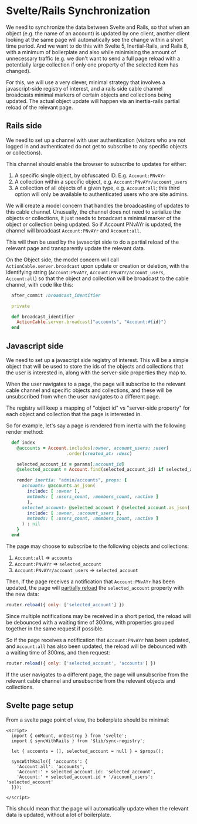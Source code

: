 # Svelte/Rails Synchronization

We need to synchronize the data between Svelte and Rails, so that when an object (e.g. the name of an account) is updated by one client, another client looking at the same page will automatically see the change within a short time period. And we want to do this with Svelte 5, Inertial-Rails, and Rails 8, with a minimum of boilerplate and also while minimising the amount of unnecessary traffic (e.g. we don't want to send a full page reload with a potentially large collection if only one property of the selected item has changed).

For this, we will use a very clever, minimal strategy that involves a javascript-side registry of interest, and a rails side cable channel broadcasts minimal markers of certain objects and collections being updated. The actual object update will happen via an inertia-rails partial reload of the relevant page.

## Rails side

We need to set up a channel with user authentication (visitors who are not logged in and authenticated do not get to subscribe to any specific objects or collections).

This channel should enable the browser to subscribe to updates for either:

1. A specific single object, by obfuscated ID. E.g. `Account:PNvAYr`
2. A collection within a specific object, e.g. `Account:PNvAYr/account_users`
3. A collection of all objects of a given type, e.g. `Account:all`; this third option will only be available to authenticated users who are site admins.

We will create a model concern that handles the broadcasting of updates to this cable channel. Unusually, the channel does not need to serialize the objects or collections, it just needs to broadcast a minimal marker of the object or collection being updated. So if Account PNvAYr is updated, the channel will broadcast `Account:PNvAYr` and `Account:all`.

This will then be used by the javascript side to do a partial reload of the relevant page and transparently update the relevant data.

On the Object side, the model concern will call `ActionCable.server.broadcast` upon update or creation or deletion, with the identifying string (`Account:PNvAYr`, `Account:PNvAYr/account_users`, `Account:all`) so that the object and collection will be broadcast to the cable channel, with code like this:

```ruby
  after_commit :broadcast_identifier

  private

  def broadcast_identifier
    ActionCable.server.broadcast("accounts", "Account:#{id}")
  end
```

## Javascript side

We need to set up a javascript side registry of interest. This will be a simple object that will be used to store the ids of the objects and collections that the user is interested in, along with the server-side properties they map to.

When the user navigates to a page, the page will subscribe to the relevant cable channel and specific objects and collections, and these will be unsubscribed from when the user navigates to a different page.

The registry will keep a mapping of "object id" vs "server-side property" for each object and collection that the page is interested in.

So for example, let's say a page is rendered from inertia with the following render method:

```ruby
  def index
    @accounts = Account.includes(:owner, account_users: :user)
                       .order(created_at: :desc)

    selected_account_id = params[:account_id]
    @selected_account = Account.find(selected_account_id) if selected_account_id

    render inertia: "admin/accounts", props: {
      accounts: @accounts.as_json(
        include: [ :owner ],
        methods: [ :users_count, :members_count, :active ]
        ),
      selected_account: @selected_account ? @selected_account.as_json(
        include: [ :owner, :account_users ],
        methods: [ :users_count, :members_count, :active ]
      ) : nil
    }
  end
```

The page may choose to subscribe to the following objects and collections:

1. `Account:all` => `accounts`
2. `Account:PNvAYr` => `selected_account`
3. `Account:PNvAYr/account_users` => `selected_account`

Then, if the page receives a notification that `Account:PNvAYr` has been updated, the page will [partially reload](https://inertia-rails.dev/guide/partial-reloads) the `selected_account` property with the new data:

```javascript
router.reload({ only: ['selected_account'] })
```

Since multiple notifications may be received in a short period, the reload will be debounced with a waiting time of 300ms, with properties grouped together in the same request if possible.

So if the page receives a notification that `Account:PNvAYr` has been updated, and `Account:all` has also been updated, the reload will be debounced with a waiting time of 300ms, and then request:

```javascript
router.reload({ only: ['selected_account', 'accounts'] })
```

If the user navigates to a different page, the page will unsubscribe from the relevant cable channel and unsubscribe from the relevant objects and collections.

## Svelte page setup

From a svelte page point of view, the boilerplate should be minimal:

```svelte
<script>
  import { onMount, onDestroy } from 'svelte';
  import { syncWithRails } from '$lib/sync-registry';

  let { accounts = [], selected_account = null } = $props();

  syncWithRails({ 'accounts': {
    'Account:all': 'accounts',
    'Account:' + selected_account.id: 'selected_account',
    'Account:' + selected_account.id + '/account_users': 'selected_account'
  }});

</script>
```

This should mean that the page will automatically update when the relevant data is updated, without a lot of boilerplate.